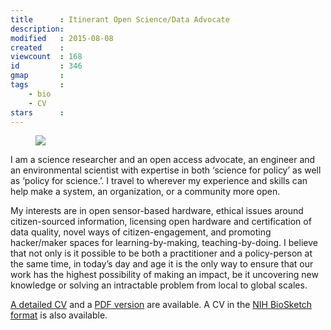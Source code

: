 ```yaml
---
title      : Itinerant Open Science/Data Advocate
description:
modified   : 2015-08-08
created    :
viewcount  : 168
id         : 346
gmap       :
tags       :
    - bio
    - CV
stars      :
---
```


<!-- <figure>
    <img src="punkish-2.jpg">
    <figcaption></figcaption> 
</figure> -->

<figure class="inline">
    <picture>
        <source srcset="/entry-files/A/AB/ABO/About/img/right-profile-960.jpg" media="(min-width:800px)">
        <source srcset="/entry-files/A/AB/ABO/About/img/right-profile-768.jpg" media="(min-width:600px)">
        <img src="right-profile-400.jpg">
    </picture>
    <figcaption></figcaption>
</figure>

<p>I am a science researcher and an open access advocate, an engineer and an environmental scientist with expertise in both ‘science for policy’ as well as ‘policy for science.’. I travel to wherever my experience and skills can help make a system, an organization, or a community more open.</p>

<!-- <p>Since 1985 my career has spanned rural appropriate technology design to international development, academia, research and science information policy. Other than one stint with a small for-profit company, all my work has been with non-profit organizations. I am currently a member of <a href="http://plazi.org" target="blank">Plazi</a>, a visiting researcher at the <a href="" target="_blank">Homi Bhabha Centre for Science Education (HBCSE)</a>, Mumbai, and a Solidarity Research Fellow at the Center for the Study of Contemporary Solidarity, University of Vienna. I am also an occasional independent consultant with <a href="http://worldbank.org" target="blank">The World Bank</a>. recently finished an appointment at the <a href="http://www.geoscience.wisc.edu" target="blank">Department of GeoScience, University of Wisconsin, Madison, WI, USA</a> where I was working on a machine reading and learning system built on a new kind of digital library resource. Before that I was the Manager of Science and Data Policy at <a href="http://creativecommons.org" target="blank">Creative Commons</a> where I focused on open data, text and data mining, open science policy, and citizen-sourced information. I am also a member of the <a href="http://rd-alliance.org" target="blank">Research Data Alliance Interest Group on Legal Interoperability of Research Data</a>, <a href="http://www.codata.org/task-groups/data-citation-standards-and-practices" target="blank">CODATA Task Group on Data Citation Standards and Practices</a>, and I co-authored the chapter on <b>Emerging Principles for Data Citation</b> in the Task Group’s report titled <i>Out of Cite, Out of Mind.</i></p> -->

<p>My interests are in open sensor-based hardware, ethical issues around citizen-sourced information, licensing open hardware and certification of data quality, novel ways of citizen-engagement, and promoting hacker/maker spaces for learning-by-making, teaching-by-doing. I believe that not only is it possible to be both a practitioner and a policy-person at the same time, in today’s day and age it is the only way to ensure that our work has the highest possibility of making an impact, be it uncovering new knowledge or solving an intractable problem from local to global scales.</p>

<!-- <p>I help domain scientists make sense of data by adopting, adapting and creating novel data acquisition, analysis and access techniques. And I work on the policies to create an environment where information is <b>open by default.</b> I serve as an advisor on various scientific projects, and advocate for a more participatory, collaborative way of working in a world where information and analytics are embedded in every aspect of our lives.</p> -->

<p><a href="/cv/">A detailed CV</a> and a <a href="/cv/puneet-kishor-cv.pdf">PDF version</a> are available. A CV in the <a href="/cv/puneet-kishor-biosketch.pdf">NIH BioSketch format</a> is also available.</p>